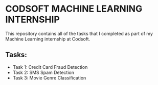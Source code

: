 
# CODSOFT MACHINE LEARNING INTERNSHIP

This repository contains all of the tasks that I completed as part of my Machine Learning internship at Codsoft.

## Tasks:

* Task 1: Credit Card Fraud Detection
* Task 2: SMS Spam Detection
* Task 3: Movie Genre Classification
